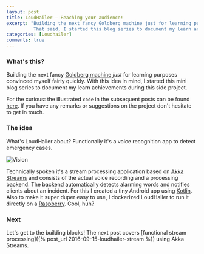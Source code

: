 ```yaml
---
layout: post
title: LoudHailer – Reaching your audience!
excerpt: "Building the next fancy Goldberg machine just for learning purposes convinced myself fairly quickly.
          That said, I started this blog series to document my learn achievements during this side project..."
categories: [Loudhailer]
comments: true
---
```


### What's this?
Building the next fancy [Goldberg machine](https://en.wikipedia.org/wiki/Rube_Goldberg_machine) _just_ for learning purposes convinced myself fairly quickly.
With this idea in mind, I started this mini blog series to document my learn achievements during this side project.

For the curious: the illustrated `code` in the subsequent posts can be found [here](https://github.com/qabbasi/Loudhailer).
If you have any remarks or suggestions on the project don't hesitate to get in touch.

### The idea
What's LoudHailer about? Functionally it's a voice recognition app to detect emergency cases.

![Vision](http://i.imgur.com/CvWgRl0l.png) 

Technically spoken it's a stream processing application based on [Akka Streams](http://akka.io) and consists of the actual voice recording and a processing backend.
The backend automatically detects alarming words and notifies clients about an incident. For this I created a tiny Android app using [Kotlin](http://kotlinlang.org).
Also to make it super duper easy to use, I dockerized LoudHailer to run it directly on a [Raspberry](http://blog.hypriot.com/getting-started-with-docker-on-your-arm-device/). Cool, huh?

### Next
Let's get to the building blocks! The next post covers [functional stream processing]({% post_url 2016-09-15-loudhailer-stream %}) using Akka Streams.